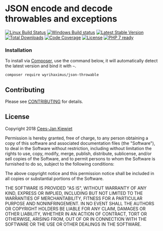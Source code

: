 # JSON encode and decode throwables and exceptions

[![Linux Build Status](https://travis-ci.org/WyriHaximus/php-json-throwable.png)](https://travis-ci.org/WyriHaximus/php-json-throwable)
[![Windows Build status](https://ci.appveyor.com/api/projects/status/1sfdh9g2pvbuw4pp?svg=true)](https://ci.appveyor.com/project/WyriHaximus/php-json-throwable)
[![Latest Stable Version](https://poser.pugx.org/WyriHaximus/json-throwable/v/stable.png)](https://packagist.org/packages/WyriHaximus/json-throwable)
[![Total Downloads](https://poser.pugx.org/WyriHaximus/json-throwable/downloads.png)](https://packagist.org/packages/WyriHaximus/json-throwable)
[![Code Coverage](https://scrutinizer-ci.com/g/WyriHaximus/php-json-throwable/badges/coverage.png?b=master)](https://scrutinizer-ci.com/g/WyriHaximus/php-json-throwable/?branch=master)
[![License](https://poser.pugx.org/WyriHaximus/json-throwable/license.png)](https://packagist.org/packages/wyrihaximus/json-throwable)
[![PHP 7 ready](http://php7ready.timesplinter.ch/WyriHaximus/php-json-throwable/badge.svg)](https://travis-ci.org/WyriHaximus/php-json-throwable)

### Installation ###

To install via [Composer](http://getcomposer.org/), use the command below, it will automatically detect the latest version and bind it with `~`.

```
composer require wyrihaximus/json-throwable 
```


## Contributing ##

Please see [CONTRIBUTING](CONTRIBUTING.md) for details.

## License ##

Copyright 2018 [Cees-Jan Kiewiet](http://wyrihaximus.net/)

Permission is hereby granted, free of charge, to any person
obtaining a copy of this software and associated documentation
files (the "Software"), to deal in the Software without
restriction, including without limitation the rights to use,
copy, modify, merge, publish, distribute, sublicense, and/or sell
copies of the Software, and to permit persons to whom the
Software is furnished to do so, subject to the following
conditions:

The above copyright notice and this permission notice shall be
included in all copies or substantial portions of the Software.

THE SOFTWARE IS PROVIDED "AS IS", WITHOUT WARRANTY OF ANY KIND,
EXPRESS OR IMPLIED, INCLUDING BUT NOT LIMITED TO THE WARRANTIES
OF MERCHANTABILITY, FITNESS FOR A PARTICULAR PURPOSE AND
NONINFRINGEMENT. IN NO EVENT SHALL THE AUTHORS OR COPYRIGHT
HOLDERS BE LIABLE FOR ANY CLAIM, DAMAGES OR OTHER LIABILITY,
WHETHER IN AN ACTION OF CONTRACT, TORT OR OTHERWISE, ARISING
FROM, OUT OF OR IN CONNECTION WITH THE SOFTWARE OR THE USE OR
OTHER DEALINGS IN THE SOFTWARE.
